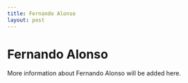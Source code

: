 ```yaml
---
title: Fernando Alonso
layout: post
---
```


# Fernando Alonso

More information about Fernando Alonso will be added here.
